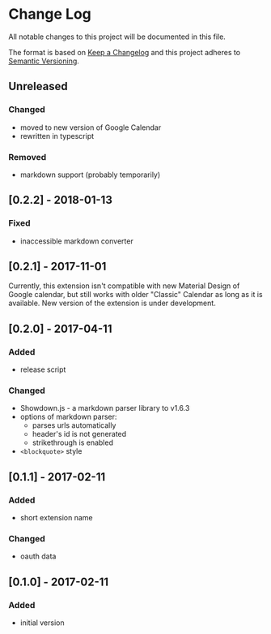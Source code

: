 # Change Log

All notable changes to this project will be documented in this file.

The format is based on [Keep a Changelog](http://keepachangelog.com/)
and this project adheres to [Semantic Versioning](http://semver.org/).

## Unreleased

### Changed

- moved to new version of Google Calendar
- rewritten in typescript

### Removed

- markdown support (probably temporarily)

## [0.2.2] - 2018-01-13

### Fixed

- inaccessible markdown converter

## [0.2.1] - 2017-11-01

Currently, this extension isn't compatible with new Material Design of Google calendar, but still works with older "Classic" Calendar as long as it is available. New version of the extension is under development.

## [0.2.0] - 2017-04-11

### Added

- release script

### Changed

- Showdown.js - a markdown parser library to v1.6.3
- options of markdown parser:
  - parses urls automatically
  - header's id is not generated
  - strikethrough is enabled
- `<blockquote>` style

## [0.1.1] - 2017-02-11

### Added

- short extension name

### Changed

- oauth data

## [0.1.0] - 2017-02-11

### Added

- initial version

